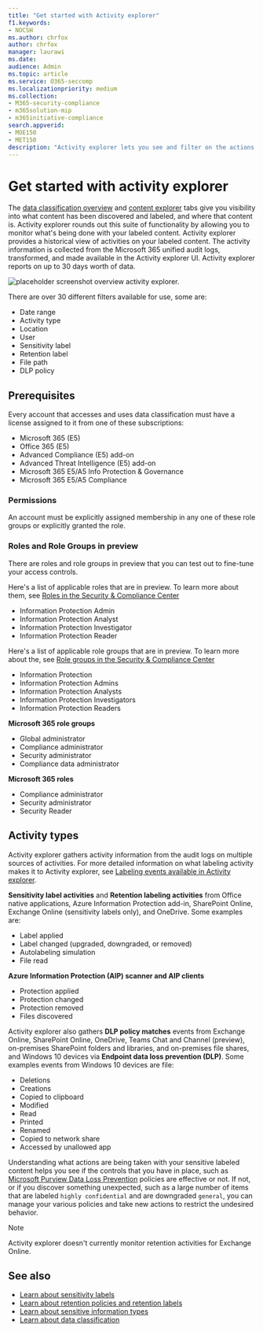 ```yaml
---
title: "Get started with Activity explorer"
f1.keywords:
- NOCSH
ms.author: chrfox
author: chrfox
manager: laurawi
ms.date: 
audience: Admin
ms.topic: article
ms.service: O365-seccomp
ms.localizationpriority: medium
ms.collection: 
- M365-security-compliance
- m365solution-mip
- m365initiative-compliance
search.appverid: 
- MOE150
- MET150
description: "Activity explorer lets you see and filter on the actions users are taking on your labeled content."
---
```


# Get started with activity explorer

The [data classification overview](data-classification-overview.md) and [content explorer](data-classification-content-explorer.md) tabs give you visibility into what content has been discovered and labeled, and where that content is. Activity explorer rounds out this suite of functionality by allowing you to monitor what's being done with your labeled content. Activity explorer provides a historical view of activities on your labeled content. The activity information is collected from the Microsoft 365 unified audit logs, transformed, and made available in the Activity explorer UI. Activity explorer reports on up to 30 days worth of data.

![placeholder screenshot overview activity explorer.](../media/data-classification-activity-explorer-1.png)

There are over 30 different filters available for use, some are:

- Date range
- Activity type
- Location
- User
- Sensitivity label
- Retention label
- File path
- DLP policy



## Prerequisites

Every account that accesses and uses data classification must have a license assigned to it from one of these subscriptions:

- Microsoft 365 (E5)
- Office 365 (E5)
- Advanced Compliance (E5) add-on
- Advanced Threat Intelligence (E5) add-on
- Microsoft 365 E5/A5 Info Protection & Governance
- Microsoft 365 E5/A5 Compliance

### Permissions

An account must be explicitly assigned membership in any one of these role groups or explicitly granted the role.

### Roles and Role Groups in preview

There are roles and role groups in preview that you can test out to fine-tune your access controls.

Here's a list of applicable roles that are in preview. To learn more about them, see [Roles in the Security & Compliance Center](../security/office-365-security/permissions-in-the-security-and-compliance-center.md#roles-in-the-security--compliance-center)

- Information Protection Admin
- Information Protection Analyst
- Information Protection Investigator
- Information Protection Reader

Here's a list of applicable role groups that are in preview. To learn more about the, see [Role groups in the Security & Compliance Center](../security/office-365-security/permissions-in-the-security-and-compliance-center.md#role-groups-in-the-security--compliance-center)

- Information Protection
- Information Protection Admins
- Information Protection Analysts
- Information Protection Investigators
- Information Protection Readers

<!--
> [!IMPORTANT]
> Access to Activity explorer via the Security reader or Device Management role groups or other has been removed-->

**Microsoft 365 role groups**

- Global administrator
- Compliance administrator
- Security administrator
- Compliance data administrator

**Microsoft 365 roles**

- Compliance administrator
- Security administrator
- Security Reader

## Activity types

Activity explorer gathers activity information from the audit logs on multiple sources of activities. For more detailed information on what labeling activity makes it to Activity explorer, see [Labeling events available in Activity explorer](data-classification-activity-explorer-available-events.md).

**Sensitivity label activities** and **Retention labeling activities** from Office native applications, Azure Information Protection add-in, SharePoint Online, Exchange Online (sensitivity labels only), and OneDrive. Some examples are:

- Label applied
- Label changed (upgraded, downgraded, or removed)
- Autolabeling simulation
- File read

**Azure Information Protection (AIP) scanner and AIP clients**

- Protection applied
- Protection changed
- Protection removed
- Files discovered

Activity explorer also gathers **DLP policy matches** events from Exchange Online, SharePoint Online, OneDrive, Teams Chat and Channel (preview), on-premises SharePoint folders and libraries, and on-premises file shares, and Windows 10 devices via **Endpoint data loss prevention (DLP)**. Some examples events from Windows 10 devices are file:

- Deletions
- Creations
- Copied to clipboard
- Modified
- Read
- Printed
- Renamed
- Copied to network share
- Accessed by unallowed app 

Understanding what actions are being taken with your sensitive labeled content helps you see if the controls that you have in place, such as [Microsoft Purview Data Loss Prevention](dlp-learn-about-dlp.md) policies are effective or not. If not, or if you discover something unexpected, such as a large number of items that are labeled `highly confidential` and are downgraded `general`, you can manage your various policies and take new actions to restrict the undesired behavior.

> [!NOTE]
> Activity explorer doesn't currently monitor retention activities for Exchange Online.

## See also

- [Learn about sensitivity labels](sensitivity-labels.md)
- [Learn about retention policies and retention labels](retention.md)
- [Learn about sensitive information types](sensitive-information-type-learn-about.md)
- [Learn about data classification](data-classification-overview.md)
